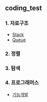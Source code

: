 ## coding_test

### 1. 자료구조
* [Stack](\data_structure\stack.py)
* [Queue](\data_structure\queue.py)

### 2. 정렬

### 3. 탐색

### 4. 프로그래머스
* [기능개발](\programmers\기능개발.py)